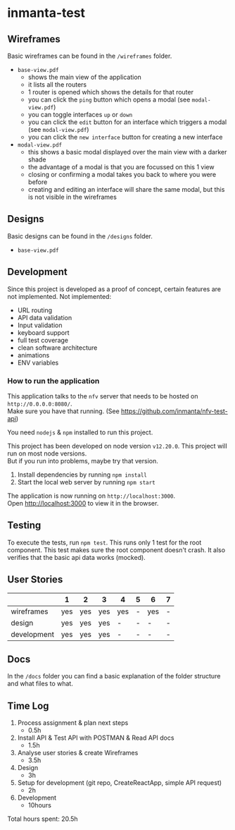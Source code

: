 # inmanta-test

## Wireframes

Basic wireframes can be found in the `/wireframes` folder.

- `base-view.pdf`
  - shows the main view of the application
  - it lists all the routers
  - 1 router is opened which shows the details for that router
  - you can click the `ping` button which opens a modal (see `modal-view.pdf`)
  - you can toggle interfaces `up` or `down`
  - you can click the `edit` button for an interface which triggers a modal (see `modal-view.pdf`)
  - you can click the `new interface` button for creating a new interface
- `modal-view.pdf`
  - this shows a basic modal displayed over the main view with a darker shade
  - the advantage of a modal is that you are focussed on this 1 view
  - closing or confirming a modal takes you back to where you were before
  - creating and editing an interface will share the same modal, but this is not visible in the wireframes

## Designs

Basic designs can be found in the `/designs` folder.

- `base-view.pdf`

## Development

Since this project is developed as a proof of concept, certain features are not implemented.
Not implemented:

- URL routing
- API data validation
- Input validation
- keyboard support
- full test coverage
- clean software architecture
- animations
- ENV variables

### How to run the application

This application talks to the `nfv` server that needs to be hosted on `http://0.0.0.0:8080/`.  
Make sure you have that running. (See https://github.com/inmanta/nfv-test-api)

You need `nodejs` & `npm` installed to run this project.

This project has been developed on node version `v12.20.0`.
This project will run on most node versions.  
But if you run into problems, maybe try that version.

1. Install dependencies by running `npm install`
2. Start the local web server by running `npm start`

The application is now running on `http://localhost:3000`.  
Open [http://localhost:3000](http://localhost:3000) to view it in the browser.

## Testing

To execute the tests, run `npm test`.
This runs only 1 test for the root component.
This test makes sure the root component doesn't crash.
It also verifies that the basic api data works (mocked).

## User Stories

|             | 1   | 2   | 3   | 4   | 5   | 6   | 7   |
| ----------- | --- | --- | --- | --- | --- | --- | --- |
| wireframes  | yes | yes | yes | yes | -   | yes | -   |
| design      | yes | yes | yes | -   | -   | -   | -   |
| development | yes | yes | yes | -   | -   | -   | -   |

## Docs

In the `/docs` folder you can find a basic explanation of the folder structure and what files to what.

## Time Log

1. Process assignment & plan next steps
   - 0.5h
1. Install API & Test API with POSTMAN & Read API docs
   - 1.5h
1. Analyse user stories & create Wireframes
   - 3.5h
1. Design
   - 3h
1. Setup for development (git repo, CreateReactApp, simple API request)
   - 2h
1. Development
   - 10hours

Total hours spent: 20.5h

